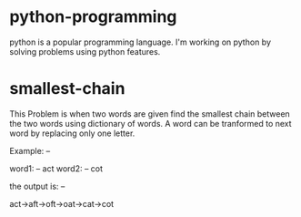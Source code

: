 # python-programming
python is a popular programming language. I'm working on python by solving problems using python features.

# smallest-chain
This Problem is when two words are given find the smallest chain between the two words using dictionary of words. A word can be tranformed to next word by replacing only one letter.

Example: –

word1: – act word2: – cot

the output is: –

act->aft->oft->oat->cat->cot
